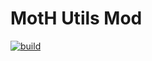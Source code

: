 # MotH Utils Mod
[![build](https://github.com/zf-moth/MotHutils/actions/workflows/build.yml/badge.svg)](https://github.com/zf-moth/MotHutils/actions/workflows/build.yml)
